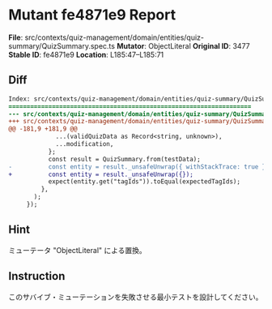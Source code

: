 # Mutant fe4871e9 Report

**File**: src/contexts/quiz-management/domain/entities/quiz-summary/QuizSummary.spec.ts
**Mutator**: ObjectLiteral
**Original ID**: 3477
**Stable ID**: fe4871e9
**Location**: L185:47–L185:71

## Diff

```diff
Index: src/contexts/quiz-management/domain/entities/quiz-summary/QuizSummary.spec.ts
===================================================================
--- src/contexts/quiz-management/domain/entities/quiz-summary/QuizSummary.spec.ts	original
+++ src/contexts/quiz-management/domain/entities/quiz-summary/QuizSummary.spec.ts	mutated #3477
@@ -181,9 +181,9 @@
             ...(validQuizData as Record<string, unknown>),
             ...modification,
           };
           const result = QuizSummary.from(testData);
-          const entity = result._unsafeUnwrap({ withStackTrace: true });
+          const entity = result._unsafeUnwrap({});
           expect(entity.get("tagIds")).toEqual(expectedTagIds);
         },
       );
     });
```

## Hint

ミューテータ "ObjectLiteral" による置換。

## Instruction

このサバイブ・ミューテーションを失敗させる最小テストを設計してください。
